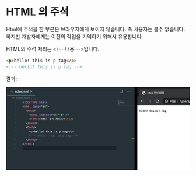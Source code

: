 # HTML 의 주석

Html에 주석을 한 부분은 브라우저에게 보이지 않습니다. 즉 사용자는 볼수 없습니다. 하지만 개발자에게는 이전의 작업을 기억하기 위해서 유용합니다.

HTML의 주석 처리는 `<!--` 내용 `-->`입니다.

```html
<p>hello! this is p tag</p>
<!-- hello! this is p tag -->
```

결과:

![html comment result](../images/html-comment.png)
